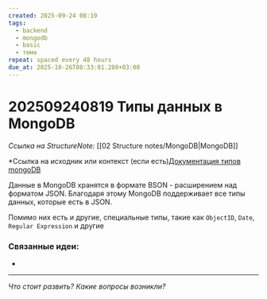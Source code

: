 ```yaml
---
created: 2025-09-24 08:19
tags:
  - backend
  - mongodb
  - basic
  - тема
repeat: spaced every 48 hours
due_at: 2025-10-26T08:33:01.280+03:00
---
```

# 202509240819 Типы данных в MongoDB

*Ссылка на StructureNote:* [[02 Structure notes/MongoDB|MongoDB]]

*Ссылка на исходник или контекст (если есть)[Документация типов mongoDB](https://mongodb.prakticum-team.ru/docs/manual/reference/bson-types/)

Данные в MongoDB хранятся в формате BSON - расширением над форматом JSON. Благодаря этому MongoDB поддерживает все типы данных, которые есть в JSON.

Помимо них есть и другие, специальные типы, такие как `ObjectID`, `Date`, `Regular Expression` и другие

### Связанные идеи:

* 

---

*Что стоит развить? Какие вопросы возникли?*
